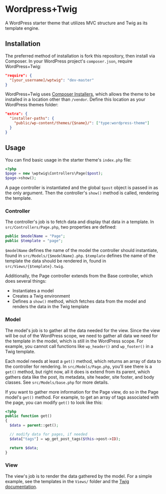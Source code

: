 # Wordpress+Twig

A WordPress starter theme that utilizes MVC structure and Twig as its template engine.


## Installation

The preferred method of installation is fork this repository, then install via Composer. In your WordPress project's `composer.json`, require WordPress+Twig:

```json
"require": {
  "[your_username]/wptwig": "dev-master"
}
```

WordPress+Twig uses [Composer Installers](https://github.com/composer/installers), which allows the theme to be installed in a location other than `/vendor`. Define this location as your WordPress themes folder:

```json
"extra": {
  "installer-paths": {
    "public/wp-content/themes/{$name}/": ["type:wordpress-theme"]
  }
}
```

## Usage

You can find basic usage in the starter theme's `index.php` file:

```php
<?php
$page = new \wptwig\Controllers\Page($post);
$page->show();
```
A page controller is instantiated and the global `$post` object is passed in as the only argument. Then the controller's `show()` method is called, rendering the template.

### Controller

The controller's job is to fetch data and display that data in a template. In `src/Controllers/Page.php`, two properties are defined:

```php
public $modelName = "Page";
public $template = "page";
```

`$modelName` defines the name of the model the controller should instantiate, found in `src/Models/{$modelName}.php`. `$template` defines the name of the template the data should be rendered in, found in `src/Views/{$template}.twig`.

Additionally, the Page controller extends from the Base controller, which does several things:

* Instantiates a model
* Creates a Twig environment
* Defines a `show()` method, which fetches data from the model and renders the data in the Twig template


### Model

The model's job is to gather all the data needed for the view. Since the view will be out of the WordPress scope, we need to gather all data we need for the template in the model, which is still in the WordPress scope. For example, you cannot call functions like `wp_header()` and `wp_footer()` in a Twig template.

Each model needs at least a `get()` method, which returns an array of data to the controller for rendering. In `src/Models/Page.php`, you'll see there is a `get()` method, but right now, all it does is extend from its parent, which gathers data like the post, its metadata, site header, site footer, and body classes. See `src/Models/base.php` for more details.

If you want to gather more information for the Page view, do so in the Page model's `get()` method. For example, to get an array of tags associated with the page, you can modify `get()` to look like this:

```php
<?php
public function get()
{
  $data = parent::get();

  // modify data for pages, if needed
  $data["tags"] = wp_get_post_tags($this->post->ID);

  return $data;
}
```


### View

The view's job is to render the data gathered by the model. For a simple example, see the templates in the `Views/` folder and the [Twig documentation](http://twig.sensiolabs.org/).
